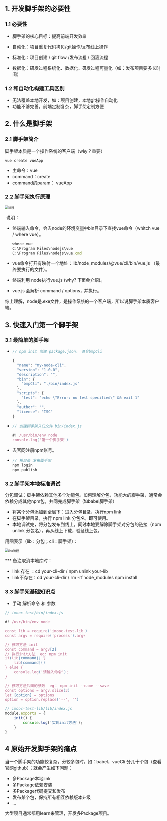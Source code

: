 ## 1. 开发脚手架的必要性

### 1.1 必要性

* 脚手架的核心目标：提高前端开发效率

* 自动化：项目重复代码拷贝/git操作/发布线上操作

* 标准化：项目创建 / git flow /发布流程 / 回滚流程

* 数据化：研发过程系统化、数据化、研发过程可量化（如：发布项目要多长时间）

### 1.2 和自动化构建工具区别

* 无法覆盖本地开发，如：项目创建，本地git操作自动化
* 功能不够完善，前端定制复杂，脚手架定制方便

##  2. 什么是脚手架

### 2.1 脚手架简介

脚手架本质是一个操作系统的客户端（why？重要）

```js
vue create vueApp
```

* 主命令：vue
* command：create
* command的param： vueApp

### 2.2 脚手架执行原理

<img src="G:\doc\media\脚手架命令执行过程.png" alt="流程" style="zoom:67%;" />

​		说明：

* 终端输入命令，会去node的环境变量中bin目录下查找vue命令（whitch vue / where vue）。

  ```js
  where vue
  C:\Program Files\nodejs\vue
  C:\Program Files\nodejs\vue.cmd
  ```

* vue命令打开有映射一个地址：lib/node_modules/@vue/cli/bin/vue.js  （最终要执行的文件）。

* 终端利用 node执行vue.js (why? 下面会介绍)。

* vue.js 会解析 command / options，并执行。

综上理解，node是.exe文件，是操作系统的一个客户端，所以说脚手架本质客户端。

##  3. 快速入门第一个脚手架
### 3.1 最简单的脚手架

* ```js
  // npm init 创建 package.json。 命令bmpCli
  
  {
    "name": "my-node-cli",
    "version": "1.0.0",
    "description": "",
    "bin": {
      "bmpCli": "./bin/index.js"
    },
    "scripts": {
      "test": "echo \"Error: no test specified\" && exit 1"
    },
    "author": "",
    "license": "ISC"
  }
  
  ```

* ```js
  // 创建脚手架入口文件 bin/index.js
  
  #! /usr/bin/env node
  console.log('第一个脚手架')
  ```

* 去官网注册npm账号。

* ```js
  // 根目录 发布脚手架
  npm login
  npm publish
  ```

### 3.2 脚手架本地标准调试

分包调试：脚手架依赖其他多个功能包。如何理解分包，功能大的脚手架，通常会依赖分成其他npm包，共同完成脚手架（如babel脚手架）

* 将某个分包添加到全局下：进入分包目录，执行npm link
* 在脚手架目录，执行 npm link 分包名。即可使用。
* 本地调试完，将分包发布到线上，同时本地要解除脚手架对分包的链接（npm unlink 分包名），再从线上下载，验证线上包。

用图表示（lib：分包；cli：脚手架）：

<img src="F:\doc\local_doc\web_docs\media\脚手架link流程.png" alt="link流程" style="zoom:67%;" />

*** 备注取消本地库时：

* link 存在 ：cd  your-cli-dir / npm unlink your-lib
* link不存在：cd  your-cli-dir / rm -rf node_modules npm install

### 3.3 脚手架基础知识点

* 手动 解析命令 和 参数

```js
// imooc-test/bin/index.js

#! /usr/bin/env node

const lib = require('imooc-test-lib')
const argv = require('process').argv 

// 获取方法 init
const command = argv[2]
// 执行init方法  eg: npm init
if(lib[command]) {
    lib[command]()
} else {
    console.log('请输入命令');
}

// 获取方法后面的参数  eg： npm init --name --save  
const options = argv.slice(3)
let [option] = options
option = option.replace('--', '')
```

```js
// imooc-test-lib/lib/index.js
module.exports = {
    init() {
        console.log('实现init方法');
    }
}
```

## 4 原始开发脚手架的痛点

当一个脚手架的功能较复杂，分较多包时，如：babel，vueCli 分几十个包（查看官网github）；就会产生如下问题：

* 多Package本地link
* 多Package依赖安装
* 多Package代码提交和发布
* 发布某个包，保持所有相互依赖版本升级
* ...

大型项目通常都用learn来管理，开发多Package项目。



